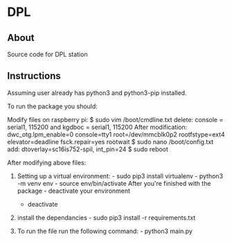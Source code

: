 # DPL

## About
Source code for DPL station

## Instructions
Assuming user already has python3 and python3-pip installed.

To run the package you should:

Modify files on raspberry pi:
    $ sudo vim /boot/cmdline.txt
    delete: console = serial1, 115200 and kgdboc = serial1, 115200
    After modification: 
    dwc_otg.lpm_enable=0 console=tty1 root=/dev/mmcblk0p2  rootfstype=ext4 elevator=deadline fsck.repair=yes  rootwait
    $ sudo nano /boot/config.txt
    add: dtoverlay=sc16is752-spil, int_pin=24
    $ sudo reboot

After modifying above files: 

  1. Setting up a virtual environment:
    - sudo pip3 install virtualenv
    - python3 -m venv env
    - source env/bin/activate
    After you're finished with the package - deactivate your environment
      - deactivate

  2. install the dependancies
    - sudo pip3 install -r requirements.txt

  3. To run the file run the following command:
    - python3 main.py
